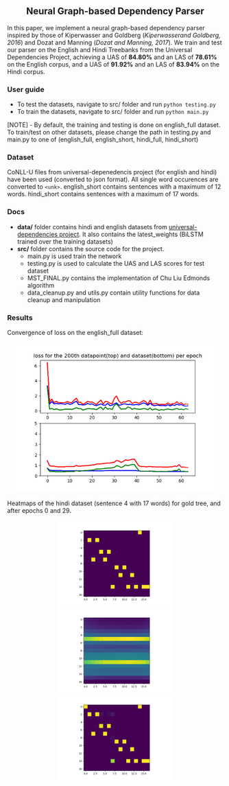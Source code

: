 <h2 align="center">
  Neural Graph-based Dependency Parser
</h2>

In  this  paper,  we  implement  a  neural  graph-based  dependency  parser  inspired by those of Kiperwasser and Goldberg  (*Kiperwasserand  Goldberg,  2016*)  and  Dozat  and  Manning  (*Dozat  and  Manning,  2017*). We train and test our parser on the English and Hindi Treebanks  from  the  Universal  Dependencies Project,  achieving  a  UAS  of  **84.80%**  and  an LAS of **78.61%** on the English corpus, and a UAS of **91.92%** and an LAS of **83.94%** on the Hindi corpus.

### User guide
  - To test the datasets, navigate to src/ folder and run `python testing.py`
  - To train the datasets, navigate to src/ folder and run `python main.py`

[NOTE] - By default, the training and testing is done on english_full dataset. To train/test on other datasets, please change the path in testing.py and main.py to one of (english_full, english_short, hindi_full, hindi_short)

### Dataset
CoNLL-U files from universal-depenedencis project (for english and hindi) have been used (converted to json format). All single word occurences are converted to `<unk>`. english_short contains sentences with a maximum of 12 words. hindi_short contains sentences with a maximum of 17 words.

### Docs
  - **data/** folder contains hindi and english datasets from [universal-dependencies project](http://universaldependencies.org/). It also contains the latest_weights (BiLSTM trained over the training datasets)
  - **src/** folder contains the source code for the project.
    - main.py is used train the network
    - testing.py is used to calculate the UAS and LAS scores for test dataset
    - MST_FINAL.py contains the implementation of Chu Liu Edmonds algorithm
    - data_cleanup.py and utils.py contain utility functions for data cleanup and manipulation

### Results
Convergence of loss on the english_full dataset:
<div align="center">
  <img src="data/english_full/convergence.png" height=350/>
</div>

Heatmaps of the hindi dataset (sentence 4 with 17 words) for gold tree, and after epochs 0 and 29.
<div align="center">
  <img src="data/hindi_short/gold-sent-4.png" height=200/>
  <img src="data/hindi_short/pred-sent-4-epoch-0.png" height=200/>
  <img src="data/hindi_short/pred-sent-4-epoch-29.png" height=200/>
</div>
